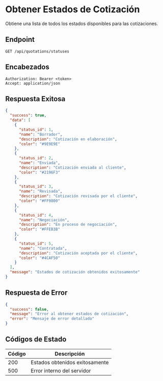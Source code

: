 # Obtener Estados de Cotización

Obtiene una lista de todos los estados disponibles para las cotizaciones.

## Endpoint

```http
GET /api/quotations/statuses
```

## Encabezados

```http
Authorization: Bearer <token>
Accept: application/json
```

## Respuesta Exitosa

```json
{
  "success": true,
  "data": [
    {
      "status_id": 1,
      "name": "Borrador",
      "description": "Cotización en elaboración",
      "color": "#9E9E9E"
    },
    {
      "status_id": 2,
      "name": "Enviada",
      "description": "Cotización enviada al cliente",
      "color": "#2196F3"
    },
    {
      "status_id": 3,
      "name": "Revisada",
      "description": "Cotización revisada por el cliente",
      "color": "#FF9800"
    },
    {
      "status_id": 4,
      "name": "Negociación",
      "description": "En proceso de negociación",
      "color": "#FFEB3B"
    },
    {
      "status_id": 5,
      "name": "Contratada",
      "description": "Cotización aceptada por el cliente",
      "color": "#4CAF50"
    }
  ],
  "message": "Estados de cotización obtenidos exitosamente"
}
```

## Respuesta de Error

```json
{
  "success": false,
  "message": "Error al obtener estados de cotización",
  "error": "Mensaje de error detallado"
}
```

## Códigos de Estado

| Código | Descripción |
|--------|-------------|
| 200 | Estados obtenidos exitosamente |
| 500 | Error interno del servidor |
